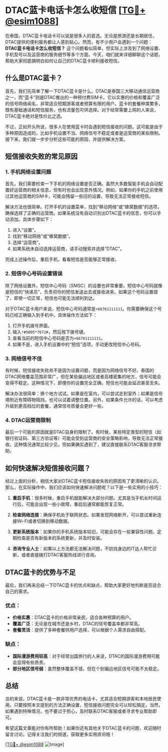 # DTAC蓝卡电话卡怎么收短信 [[TG💪+ @esim1088](https://t.me/s/esim1088)]

在泰国，DTAC蓝卡电话卡可以说是很多人的首选。无论是旅游还是长期居住，DTAC提供的便利服务都让人感到贴心。然而，有不少用户会遇到一个问题：**DTAC蓝卡电话卡怎么收短信？** 这个问题看似简单，但实际上涉及到了网络设置、手机型号以及运营商的服务细节等多个方面。今天，咱们就来详细聊聊这个话题，帮助大家彻底搞明白如何让自己的DTAC蓝卡顺利接收短信。

## 什么是DTAC蓝卡？

首先，我们先简单了解一下DTAC蓝卡是什么。DTAC是泰国三大移动通信运营商之一，而“蓝卡”则是DTAC推出的一种预付费SIM卡。它以实惠的价格和覆盖广泛的信号网络闻名，非常适合短期游客或者预算有限的用户。蓝卡的套餐种类繁多，既有基础通话和短信服务，也有流量包可供选择。对于经常需要上网的人来说，DTAC蓝卡绝对是性价比之选。

不过，正如开头所说，很多人在使用蓝卡时会遇到短信接收的问题。这可能是由于多种原因造成的，比如手机设置不当、网络信号不稳定或者是运营商的某些限制。接下来，我们就一步步分析这些可能的原因，并提供解决方案。

## 短信接收失败的常见原因

### 1. 手机网络设置问题

首先，我们需要检查一下手机的网络设置是否正确。虽然大多数智能手机会自动配置好运营商的相关信息，但有时也会出现意外情况。例如，如果你的手机之前使用过其他运营商的SIM卡，可能会残留一些旧的设置，导致无法正常接收短信。

解决方法也很简单。打开手机的设置菜单，找到“移动网络”或“蜂窝数据”的选项，确保选择了正确的运营商。如果系统没有自动识别出DTAC蓝卡的信息，你可以手动添加。具体步骤如下：

1. 进入“设置”。
2. 找到“移动网络”或“蜂窝数据”。
3. 选择“运营商”。
4. 如果系统未自动选择运营商，请手动搜索并选择“DTAC”。

完成上述操作后，重启手机，看看短信是否能够正常接收。

### 2. 短信中心号码设置错误

除了网络设置外，短信中心号码（SMSC）的设置也非常重要。短信中心号码就像是短信的“快递员”，负责将你的短信发送出去或接收进来。如果这个号码设置错了，即使一切正常，短信也可能无法顺利到达。

对于DTAC蓝卡用户来说，短信中心号码通常是`+66761111111`。你需要确保这个号码已经正确输入到手机中。具体操作方法如下：

1. 打开手机拨号界面。
2. 输入`*#5005*7672#`，然后按下拨号键。
3. 查看当前的短信中心号码是否为`+66761111111`。
4. 如果不是，进入手机设置中的“短信”选项，手动更改短信中心号码。

### 3. 网络信号不佳

有时候，短信接收失败并不是因为设置问题，而是因为网络信号不好。泰国的DTAC网络覆盖范围非常广，但在某些偏远地区或者高楼密集的地方，信号可能会变得不稳定。这种情况下，即便你的设置完全正确，短信也可能会延迟甚至丢失。

解决办法很简单：换个地方试试。如果是在室内，可以尝试走到室外；如果是信号塔附近有障碍物阻挡，也可以试着调整位置。另外，如果条件允许的话，可以考虑升级到更高档位的套餐，通常信号质量会更好一些。

### 4. DTAC运营商限制

最后一个可能的原因就是DTAC自身的限制了。有时候，某些特定类型的短信（如银行验证码、第三方验证等）可能会受到运营商的安全策略影响，导致无法正常接收。这种情况通常比较少见，但如果确实遇到了，建议直接联系DTAC客服寻求帮助。

## 如何快速解决短信接收问题？

经过上面的分析，相信大家对DTAC蓝卡短信接收失败的原因有了更清晰的认识。那么，在实际操作中，我们应该如何快速解决问题呢？以下是一些实用的小技巧：

1. **重启手机**：很多时候，重启手机就能解决大部分问题。尤其是当手机长时间运行后，可能会出现一些小故障，重启后通常都能恢复正常。
   
2. **检查网络连接**：确保手机处于联网状态。如果发现网络断开，可以尝试重新连接Wi-Fi或者切换到移动数据。

3. **更新系统版本**：如果你的手机系统版本较旧，可能会存在一些兼容性问题。定期检查是否有新版本的系统更新，并及时安装。

4. **咨询专业人士**：如果以上方法都无法解决问题，不妨找身边的IT达人帮忙诊断，或者直接拨打DTAC客服热线进行咨询。

## DTAC蓝卡的优势与不足

最后，我们再来总结一下DTAC蓝卡的优点和缺点，帮助大家更好地判断是否适合自己的需求。

### 优点：
- **价格实惠**：DTAC蓝卡的价格非常亲民，适合各种预算的用户。
- **覆盖广泛**：无论是在城市还是乡村，DTAC的信号覆盖率都非常高。
- **套餐灵活**：提供了多种套餐供用户选择，可以根据个人需求自由搭配。

### 缺点：
- **国际漫游费用较高**：对于经常出国旅行的人来说，DTAC的国际漫游费用可能会显得有些昂贵。
- **部分地区信号弱**：虽然整体覆盖不错，但在个别偏远地区信号可能不太稳定。

## 总结

总的来说，DTAC蓝卡是一款非常优秀的电话卡，尤其适合短期游客和本地居民使用。只要按照本文提到的方法正确设置，短信接收问题完全可以轻松搞定。当然，如果遇到特殊情况，也不要过于担心，及时联系DTAC客服或者寻求专业帮助即可。

希望这篇文章能对你有所帮助！如果你还有其他关于DTAC蓝卡的问题，欢迎随时留言讨论。记得关注我们的频道，获取更多实用资讯哦！

[[TG💪+ @esim1088](https://t.me/s/esim1088) ![Image](https://i.postimg.cc/4NQfJmqS/Snipaste-2025-05-13-00-14-12.png)]
